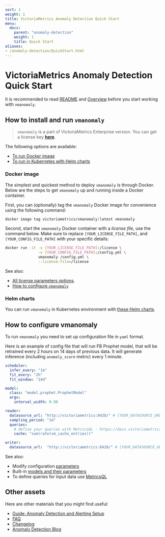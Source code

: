```yaml
---
sort: 1
weight: 1
title: VictoriaMetrics Anomaly Detection Quick Start
menu:
  docs:
    parent: "anomaly-detection"
    weight: 1
    title: Quick Start
aliases:
- /anomaly-detection/QuickStart.html
---
```


# VictoriaMetrics Anomaly Detection Quick Start

It is recommended to read [README](https://docs.victoriametrics.com/anomaly-detection/)
and [Overview](https://docs.victoriametrics.com/anomaly-detection/overview.html)
before you start working with `vmanomaly`.

## How to install and run `vmanomaly`

>`vmanomaly` is a part of VictoriaMetrics Enterprise version. You can get a license key [**here**](https://victoriametrics.com/products/enterprise/trial/index.html).

The following options are available:

- [To run Docker image](#docker-image)
- [To run in Kubernetes with Helm charts](#helm-charts)


### Docker image

The simplest and quickest method to deploy `vmanomaly` is through Docker. Below are the steps to get `vmanomaly` up and running inside a Docker container.

First, you can (optionally) tag the `vmanomaly` Docker image for convenience using the following command:

```sh
docker image tag victoriametrics/vmanomaly:latest vmanomaly
```
Second, start the `vmanomaly` Docker container with a *license file*, use the command below.
Make sure to replace `[YOUR_LICENSE_FILE_PATH]`, and `[YOUR_CONFIG_FILE_PATH]` with your specific details:

```sh
docker run -it -v [YOUR_LICENSE_FILE_PATH]:/license \
               -v [YOUR_CONFIG_FILE_PATH]:/config.yml \
               vmanomaly /config.yml \
               --license-file=/license
```

See also:

- [All license parameters options](https://docs.victoriametrics.com/anomaly-detection/overview/#licensing).
- [How to configure `vmanomaly`](#how-to-configure-vmanomaly)

### Helm charts

You can run `vmanomaly` in Kubernetes environment
with [these Helm charts](https://github.com/VictoriaMetrics/helm-charts/blob/master/charts/victoria-metrics-anomaly/README.md).


## How to configure vmanomaly
To run `vmanomaly` you need to set up configuration file in `yaml` format.

Here is an example of config file that will run FB Prophet model, that will be retrained every 2 hours on 14 days of previous data. It will generate inference (including `anomaly_score` metric) every 1 minute.


```yaml
scheduler:
  infer_every: "1m"
  fit_every: "2h"
  fit_window: "14d"

model:
  class: "model.prophet.ProphetModel"
  args:
    interval_width: 0.98

reader:
  datasource_url: "http://victoriametrics:8428/" # [YOUR_DATASOURCE_URL]
  sampling_period: "1m"
  queries: 
    # define your queries with MetricsQL - https://docs.victoriametrics.com/metricsql/
    cache: "sum(rate(vm_cache_entries))"

writer:
  datasource_url:  "http://victoriametrics:8428/" # [YOUR_DATASOURCE_URL]
```


See also:

- Modify configuration [parameters](https://docs.victoriametrics.com/anomaly-detection/components/)
- Built-in [models and their parameters](https://docs.victoriametrics.com/anomaly-detection/components/models/)
- To define queries for input data use [MetricsQL](https://docs.victoriametrics.com/metricsql/)


## Other assets

Here are other materials that you might find useful:

- [Guide: Anomaly Detection and Alerting Setup](https://docs.victoriametrics.com/anomaly-detection/guides/guide-vmanomaly-vmalert/)
- [FAQ](https://docs.victoriametrics.com/anomaly-detection/faq/)
- [Changelog](https://docs.victoriametrics.com/anomaly-detection/changelog/)
- [Anomaly Detection Blog](https://victoriametrics.com/blog/tags/anomaly-detection/)